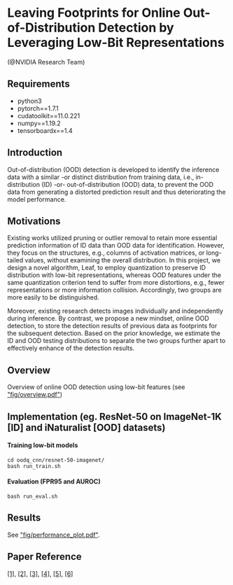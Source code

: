 # Leaving Footprints for Online Out-of-Distribution Detection by Leveraging Low-Bit Representations
(@NVIDIA Research Team)


## Requirements

* python3
* pytorch==1.7.1
* cudatoolkit==11.0.221 
* numpy==1.19.2
* tensorboardx==1.4

## Introduction
Out-of-distribution (OOD) detection is developed to identify the inference data with a similar -or distinct distribution from training data, i.e., in-distribution (ID) -or- out-of-distribution (OOD) data, to prevent the OOD data from generating a distorted prediction result and thus deteriorating the model performance. 

## Motivations
Existing works utilized pruning or outlier removal to retain more essential prediction information of ID data than OOD data for identification. However, they focus on the structures, e.g., columns of activation matrices, or long-tailed values, without examining the overall distribution. In this project, we design a novel algorithm, Leaf, to employ quantization to preserve ID distribution with low-bit representations, whereas OOD features under the same quantization criterion tend to suffer from more distortions, e.g., fewer representations or more information collision. Accordingly, two groups are more easily to be distinguished. 

Moreover, existing research detects images individually and independently during inference. By contrast, we propose a new mindset, online OOD detection, to store the detection results of previous data as footprints for the subsequent detection. Based on the prior knowledge, we estimate the ID and OOD testing distributions to separate the two groups further apart to effectively enhance of the detection results.


## Overview

Overview of online OOD detection using low-bit features (see ["fig/overview.pdf"](fig/motivation.pdf))


## Implementation (eg. ResNet-50 on ImageNet-1K [ID] and iNaturalist [OOD] datasets)

#### Training low-bit models

```shell
cd oodq_cnn/resnet-50-imagenet/
bash run_train.sh
```

#### Evaluation (FPR95 and AUROC)

```shell
bash run_eval.sh
```
## Results

See ["fig/performance_plot.pdf"](fig/performance_plot.pdf).

## Paper Reference

[\[1\]](https://arxiv.org/abs/1610.02136), [\[2\]](https://proceedings.neurips.cc/paper/2020/hash/f5496252609c43eb8a3d147ab9b9c006-Abstract.html), [\[3\]](https://openreview.net/forum?id=H1VGkIxRZ), [\[4\]](https://proceedings.neurips.cc/paper/2021/hash/01894d6f048493d2cacde3c579c315a3-Abstract.html), [\[5\]](https://www.ecva.net/papers/eccv_2022/papers_ECCV/papers/136840680.pdf), [\[6\]](https://openaccess.thecvf.com/content/CVPR2022/papers/Wang_ViM_Out-of-Distribution_With_Virtual-Logit_Matching_CVPR_2022_paper.pdf)
